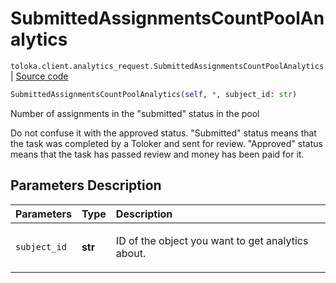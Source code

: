 # SubmittedAssignmentsCountPoolAnalytics
`toloka.client.analytics_request.SubmittedAssignmentsCountPoolAnalytics` | [Source code](https://github.com/Toloka/toloka-kit/blob/v1.0.2/src/client/analytics_request.py#L76)

```python
SubmittedAssignmentsCountPoolAnalytics(self, *, subject_id: str)
```

Number of assignments in the "submitted" status in the pool


Do not confuse it with the approved status.
"Submitted" status means that the task was completed by a Toloker and sent for review.
"Approved" status means that the task has passed review and money has been paid for it.

## Parameters Description

| Parameters | Type | Description |
| :----------| :----| :-----------|
`subject_id`|**str**|<p>ID of the object you want to get analytics about.</p>

